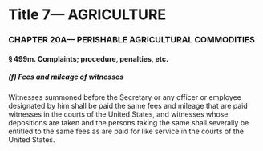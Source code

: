 
# Title 7— AGRICULTURE
### CHAPTER 20A— PERISHABLE AGRICULTURAL COMMODITIES
#### § 499m. Complaints; procedure, penalties, etc.
##### (f) Fees and mileage of witnesses

Witnesses summoned before the Secretary or any officer or employee designated by him shall be paid the same fees and mileage that are paid witnesses in the courts of the United States, and witnesses whose depositions are taken and the persons taking the same shall severally be entitled to the same fees as are paid for like service in the courts of the United States.
